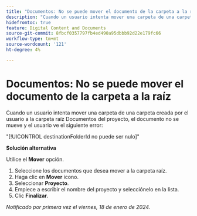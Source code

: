 ```yaml
---
title: "Documentos: No se puede mover el documento de la carpeta a la raíz"
description: "Cuando un usuario intenta mover una carpeta de una carpeta creada por el usuario a la carpeta raíz Documentos del proyecto, el documento no se mueve y el usuario ve un error."
hidefromtoc: true
feature: Digital Content and Documents
source-git-commit: 8fbcf0357797fb4ed490a95dbbb92d22e179fc66
workflow-type: tm+mt
source-wordcount: '121'
ht-degree: 4%

---
```



# Documentos: No se puede mover el documento de la carpeta a la raíz

Cuando un usuario intenta mover una carpeta de una carpeta creada por el usuario a la carpeta raíz Documentos del proyecto, el documento no se mueve y el usuario ve el siguiente error:

&quot;[!UICONTROL destinationFolderId no puede ser nulo]&quot;

**Solución alternativa**

Utilice el **Mover** opción.

1. Seleccione los documentos que desea mover a la carpeta raíz.
1. Haga clic en **Mover** icono.
1. Seleccionar **Proyecto**.
1. Empiece a escribir el nombre del proyecto y selecciónelo en la lista.
1. Clic **Finalizar**.

_Notificado por primera vez el viernes, 18 de enero de 2024._

